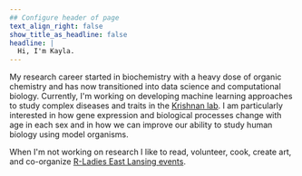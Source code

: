 ```yaml
---
## Configure header of page
text_align_right: false
show_title_as_headline: false
headline: |
  Hi, I'm Kayla.
---
```


<!-- this is a subheadline -->
My research career started in biochemistry with a heavy dose of organic chemistry and has now transitioned into data science and computational biology. Currently, I'm working on developing machine learning approaches to study complex diseases and traits in the [Krishnan lab](https://www.thekrishnanlab.org/). I am particularly interested in how gene expression and biological processes change with age in each sex and in how we can improve our ability to study human biology using model organisms.

When I'm not working on research I like to read, volunteer, cook, create art, and co-organize [R-Ladies East Lansing events](https://www.meetup.com/rladies-east-lansing/events/).
